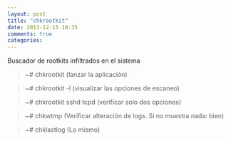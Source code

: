 ```yaml
---
layout: post
title: "chkrootkit"
date: 2013-12-15 18:35
comments: true
categories: 
---
```

Buscador de rootkits infiltrados en el sistema

>~# chkrootkit  (lanzar la aplicación)

>~# chkrootkit -l  (visualizar las opciones de escaneo)

>~# chkrootkit sshd tcpd  (verificar solo dos opciones)

>~# chkwtmp  (Verificar alteración de logs. Si no muestra nada: bien)

>~# chklastlog  (Lo mismo)

